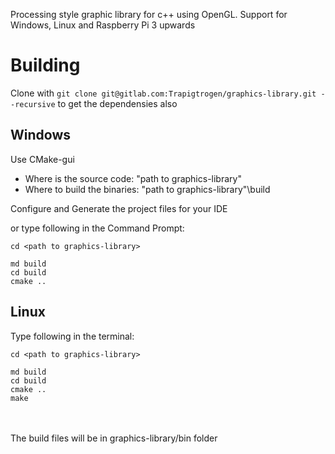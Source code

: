 Processing style graphic library for c++ using OpenGL. Support for Windows, Linux and Raspberry Pi 3 upwards

# Building
Clone with `git clone git@gitlab.com:Trapigtrogen/graphics-library.git --recursive` to get the dependensies also

## Windows

Use CMake-gui 

  * Where is the source code: "path to graphics-library"
  * Where to build the binaries: "path to graphics-library"\build

Configure and Generate the project files for your IDE

or type following in the Command Prompt:
```
cd <path to graphics-library>

md build
cd build
cmake ..
```

## Linux

Type following in the terminal:
```
cd <path to graphics-library>

md build
cd build
cmake ..
make
```
\
\
The build files will be in graphics-library/bin folder
